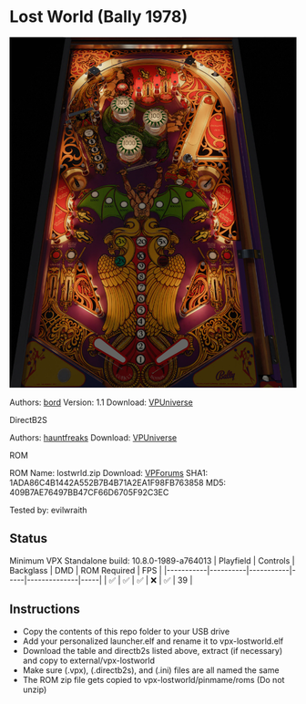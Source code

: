 # Lost World (Bally 1978)

![Table Preview](https://github.com/evilwraith/vpx-images/blob/main/vpx-lostworld.jpg)

Authors: [bord](https://vpuniverse.com/profile/9265-bord/)
Version: 1.1
Download: [VPUniverse](https://vpuniverse.com/files/file/17931-lost-world-bally-1978/)

DirectB2S

Authors: [hauntfreaks](https://vpuniverse.com/profile/5216-hauntfreaks/)
Download: [VPUniverse](https://vpuniverse.com/files/file/17933-lost-world-bally-1978-b2s/)

ROM

ROM Name: lostwrld.zip
Download: [VPForums](https://www.vpforums.org/index.php?app=downloads&showfile=703)
SHA1: 1ADA86C4B1442A552B7B4B71A2EA1F98FB763858
MD5:  409B7AE76497BB47CF66D6705F92C3EC 

Tested by: evilwraith

## Status 

Minimum VPX Standalone build: 10.8.0-1989-a764013
| Playfield | Controls | Backglass | DMD | ROM Required | FPS | 
|-----------|----------|-----------|-----|--------------|-----|
| :white_check_mark: | :white_check_mark: | :white_check_mark: | :x: | :white_check_mark: | 39 |

## Instructions

- Copy the contents of this repo folder to your USB drive
- Add your personalized launcher.elf and rename it to vpx-lostworld.elf
- Download the table and directb2s listed above, extract (if necessary) and copy to external/vpx-lostworld
- Make sure (.vpx), (.directb2s), and (.ini) files are all named the same
- The ROM zip file gets copied to vpx-lostworld/pinmame/roms (Do not unzip)